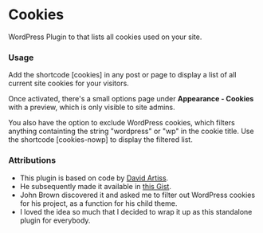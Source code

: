 # Cookies

WordPress Plugin to that lists all cookies used on your site.

### Usage

Add the shortcode [cookies] in any post or page to display a list of all current site cookies for your visitors.

Once activated, there's a small options page under **Appearance - Cookies** with a preview, which is only visible to site admins.

You also have the option to exclude WordPress cookies, which filters anything containting the string "wordpress" or "wp" in the cookie title. Use the shortcode [cookies-nowp] to display the filtered list.

### Attributions
- This plugin is based on code by [David Artiss](https://artiss.blog/2012/05/wordpress-function-to-list-site-cookies/?fbclid=IwAR37lyleRF791Fh2hj0cBuhyS51sbm3xqcz_NsHYb_qfiFoRXAfcFqT9pqI). 
- He subsequently made it available in [this Gist](https://gist.github.com/dartiss/2097c32dda644499a40980c517054c0e?fbclid=IwAR0ZQTlyWhZkWDjtp0uTtNZDhe4dxj0ykamx_1HxljEh6r3q99ww9cTf03k).
- John Brown discovered it and asked me to filter out WordPress cookies for his project, as a function for his child theme.
- I loved the idea so much that I decided to wrap it up as this standalone plugin for everybody.
